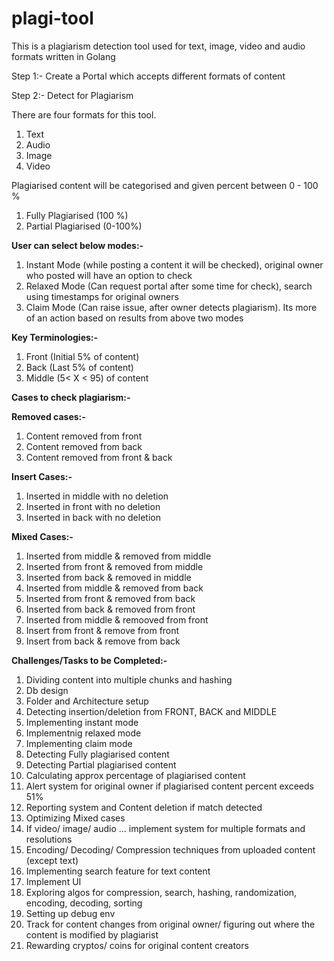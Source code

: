 # plagi-tool
This is a plagiarism detection tool used for text, image, video and audio formats written in Golang

Step 1:- 
Create a Portal which accepts different formats of content

Step 2:-
Detect for Plagiarism


There are four formats for this tool.

1) Text
2) Audio
3) Image
4) Video

Plagiarised content will be categorised and given percent between 0 - 100 %

1) Fully Plagiarised (100 %)
2) Partial Plagiarised (0-100%)

**User can select below modes:-**

1) Instant Mode (while posting a content it will be checked), original owner who posted will have an option to check
2) Relaxed Mode (Can request portal after some time for check), search using timestamps for original owners
3) Claim Mode (Can raise issue, after owner detects plagiarism). Its more of an action based on results from above two modes

**Key Terminologies:-**

1) Front (Initial 5% of content)
2) Back (Last 5% of content)
3) Middle (5< X < 95) of content

**Cases to check plagiarism:-**

**Removed cases:-**

1) Content removed from front
2) Content removed from back
3) Content removed from front & back

**Insert Cases:-**

1) Inserted in middle with no deletion
2) Inserted in front with no deletion
3) Inserted in back with no deletion

**Mixed Cases:-**

1) Inserted from middle & removed from middle
2) Inserted from front & removed from middle
3) Inserted from back & removed in middle
4) Inserted from middle & removed from back
5) Inserted from front & removed from back
6) Inserted from back & removed from front
7) Inserted from middle & remooved from front
8) Insert from front & remove from front
9) Insert from back & remove from back

**Challenges/Tasks to be Completed:-**

1) Dividing content into multiple chunks and hashing
2) Db design
3) Folder and Architecture setup
4) Detecting insertion/deletion from FRONT, BACK and MIDDLE
5) Implementing instant mode
6) Implementnig relaxed mode
7) Implementing claim mode
8) Detecting Fully plagiarised content 
9) Detecting Partial plagiarised content
10) Calculating approx percentage of plagiarised content
11) Alert system for original owner if plagiarised content percent exceeds 51%
12) Reporting system and Content deletion if match detected
13) Optimizing Mixed cases
14) If video/ image/ audio ... implement system for multiple formats and resolutions
15) Encoding/ Decoding/ Compression techniques from uploaded content (except text)
16) Implementing search feature for text content
17) Implement UI
18) Exploring algos for compression, search, hashing, randomization, encoding, decoding, sorting
19) Setting up debug env
20) Track for content changes from original owner/ figuring out where the content is modified by plagiarist
21) Rewarding cryptos/ coins for original content creators

